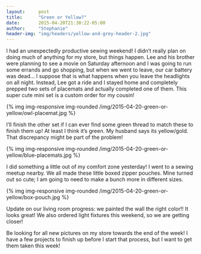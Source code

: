 ```yaml
---
layout:     post
title:      "Green or Yellow?"
date:       2015-04-20T21:30:22-05:00
author:     "Stephanie"
header-img: "img/headers/yellow-and-grey-header-2.jpg"
---
```


I had an unexpectedly productive sewing weekend! I didn’t really plan on doing much of anything for my store, but things happen. Lee and his brother were planning to see a movie on Saturday afternoon and I was going to run some errands and go shopping, but when we went to leave, our car battery was dead… I suppose that is what happens when you leave the headlights on all night. Instead, Lee got a ride and I stayed home and completely prepped two sets of placemats and actually completed one of them. This super cute mini set is a custom order for my cousin! 

{% img img-responsive img-rounded /img/2015-04-20-green-or-yellow/owl-placemat.jpg %}

I’ll finish the other set if I can ever find some green thread to match these to finish them up! At least I think it’s green. My husband says its yellow/gold. That discrepancy might be part of the problem! 

{% img img-responsive img-rounded /img/2015-04-20-green-or-yellow/blue-placemats.jpg %}

I did something a little out of my comfort zone yesterday! I went to a sewing meetup nearby. We all made these little boxed zipper pouches. Mine turned out so cute; I am going to need to make a bunch more in different sizes. 

{% img img-responsive img-rounded /img/2015-04-20-green-or-yellow/box-pouch.jpg %}

Update on our living room progress: we painted the wall the right color!! It looks great! We also ordered light fixtures this weekend, so we are getting closer!

Be looking for all new pictures on my store towards the end of the week! I have a few projects to finish up before I start that process, but I want to get them taken this week!